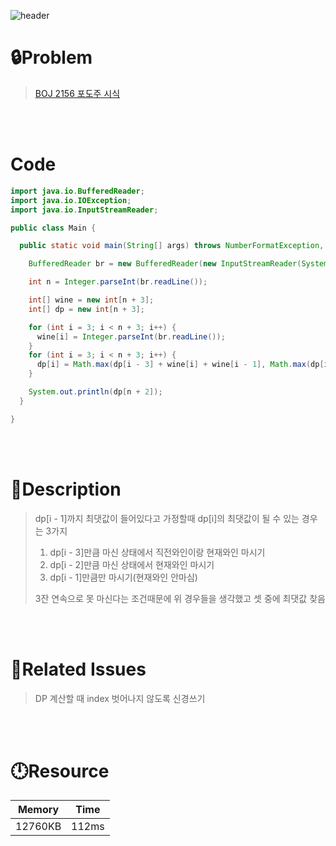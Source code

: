 ![header](https://capsule-render.vercel.app/api?type=waving&height=200&color=0:B2E6FF,100:FFB2D6&text=BOJ%202156&fontColor=FFFFFF&fontAlign=80&fontAlignY=35&fontSize=50)

# **🔒Problem**

> [BOJ 2156 포도주 시식](https://www.acmicpc.net/problem/2156)

<br>
<br>

# **Code**

```java
import java.io.BufferedReader;
import java.io.IOException;
import java.io.InputStreamReader;

public class Main {

  public static void main(String[] args) throws NumberFormatException, IOException {

    BufferedReader br = new BufferedReader(new InputStreamReader(System.in));

    int n = Integer.parseInt(br.readLine());

    int[] wine = new int[n + 3];
    int[] dp = new int[n + 3];

    for (int i = 3; i < n + 3; i++) {
      wine[i] = Integer.parseInt(br.readLine());
    }
    for (int i = 3; i < n + 3; i++) {
      dp[i] = Math.max(dp[i - 3] + wine[i] + wine[i - 1], Math.max(dp[i - 2] + wine[i], dp[i - 1]));
    }

    System.out.println(dp[n + 2]);
  }

}
```

<br>
<br>

# **🔑Description**

> dp[i - 1]까지 최댓값이 들어있다고 가정할때 dp[i]의 최댓값이 될 수 있는 경우는 3가지
>
> 1. dp[i - 3]만큼 마신 상태에서 직전와인이랑 현재와인 마시기
> 2. dp[i - 2]만큼 마신 상태에서 현재와인 마시기
> 3. dp[i - 1]만큼만 마시기(현재와인 안마심)
>
> 3잔 연속으로 못 마신다는 조건때문에 위 경우들을 생각했고 셋 중에 최댓값 찾음

<br>
<br>

# **📑Related Issues**

> DP 계산할 때 index 벗어나지 않도록 신경쓰기

<br>
<br>

# **🕛Resource**

| Memory  | Time  |
| ------- | ----- |
| 12760KB | 112ms |
